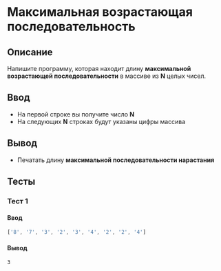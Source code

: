 # Максимальная возрастающая последовательность

## Описание
Напишите программу, которая находит длину **максимальной возрастающей последовательности** в массиве из **N** целых чисел.

## Ввод
- На первой строке вы получите число **N**
- На следующих **N** строках будут указаны цифры массива

## Вывод
- Печатать длину **максимальной последовательности нарастания**

## Тесты

### Тест 1

#### Ввод
```js
['8', '7', '3', '2', '3', '4', '2', '2', '4']
```

#### Вывод
```
3
```
